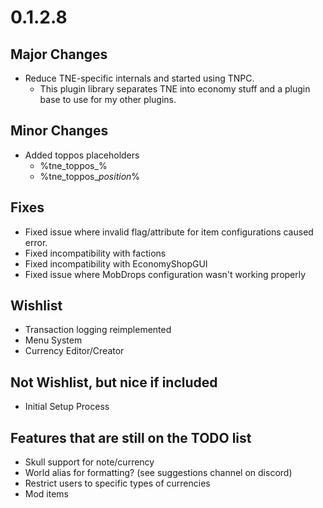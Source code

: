 # 0.1.2.8

## Major Changes
- Reduce TNE-specific internals and started using TNPC.
  - This plugin library separates TNE into economy stuff and a plugin base to use for my other plugins.

## Minor Changes
- Added toppos placeholders
  - %tne_toppos_<currency name>%
  - %tne_toppos_<currency name>_position_<pos>%

## Fixes
- Fixed issue where invalid flag/attribute for item configurations caused error.
- Fixed incompatibility with factions
- Fixed incompatibility with EconomyShopGUI
- Fixed issue where MobDrops configuration wasn't working properly

## Wishlist
- Transaction logging reimplemented
- Menu System
- Currency Editor/Creator

## Not Wishlist, but nice if included
- Initial Setup Process

## Features that are still on the TODO list
- Skull support for note/currency
- World alias for formatting? (see suggestions channel on discord)
- Restrict users to specific types of currencies
- Mod items